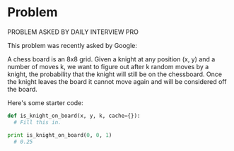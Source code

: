 # Problem
PROBLEM ASKED BY DAILY INTERVIEW PRO

This problem was recently asked by Google:

A chess board is an 8x8 grid. Given a knight at any position (x, y) and a number of moves k, we want to figure out after k random moves by a knight, the probability that the knight will still be on the chessboard. Once the knight leaves the board it cannot move again and will be considered off the board.

Here's some starter code:

```python
def is_knight_on_board(x, y, k, cache={}):
  # Fill this in.

print is_knight_on_board(0, 0, 1)
  # 0.25
```
